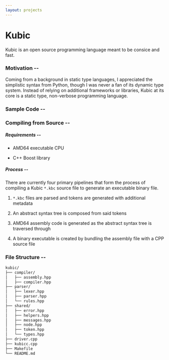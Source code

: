 ```yaml
---
layout: projects
---
```


# Kubic

Kubic is an open source programming language meant to be consice and fast.

### Motivation --

Coming from a background in static type languages, I appreciated the simplistic syntax from Python, though I was never
a fan of its dynamic type system. Instead of relying on additional frameworks or libraries, Kubic at its core is a
static type, non-verbose programming language.

### Sample Code --

### Compiling from Source --

##### Requirements --

* AMD64 executable CPU

* C++ Boost library

##### Process --

There are currently four primary pipelines that form the process of compiling a Kubic `*.kbc` source file to
generate an executable binary file.

1.  `*.kbc` files are parsed and tokens are generated with additional metadata

2.  An abstract syntax tree is composed from said tokens

3.  AMD64 assembly code is generated as the abstract syntax tree is traversed through

4.  A binary executable is created by bundling the assembly file with a CPP source file

### File Structure --

```markdown
kubic/
├── compiler/
│   ├── assembly.hpp
│   ├── compiler.hpp
├── parser/
│   ├── lexer.hpp
│   ├── parser.hpp
│   └── rules.hpp
├── shared/
│   ├── error.hpp
│   ├── helpers.hpp
│   ├── messages.hpp
│   ├── node.hpp
│   ├── token.hpp
│   └── types.hpp
├── driver.cpp
├── kubicc.cpp
├── Makefile
└── README.md
```

